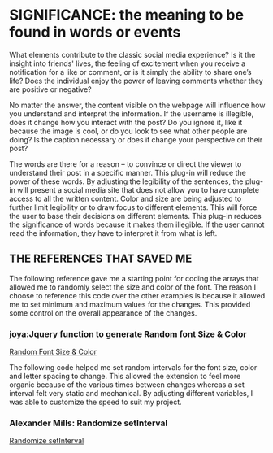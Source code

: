 # SIGNIFICANCE: the meaning to be found in words or events

What elements contribute to the classic social media experience? Is it the insight into friends' lives, the feeling of excitement when you receive a notification for a like or comment, or is it simply the ability to share one’s life? Does the individual enjoy the power of leaving comments whether they are positive or negative? 

No matter the answer, the content visible on the webpage will influence how you understand and interpret the information. If the username is illegible, does it change how you interact with the post? Do you ignore it, like it because the image is cool, or do you look to see what other people are doing? Is the caption necessary or does it change your perspective on their post? 

The words are there for a reason – to convince or direct the viewer to understand their post in a specific manner. This plug-in will reduce the power of these words. By adjusting the legibility of the sentences, the plug-in will present a social media site that does not allow you to have complete access to all the written content. Color and size are being adjusted to further limit legibility or to draw focus to different elements. This will force the user to base their decisions on different elements. This plug-in reduces the significance of words because it makes them illegible. If the user cannot read the information, they have to interpret it from what is left. 

## THE REFERENCES THAT SAVED ME

The following reference gave me a starting point for coding the arrays that allowed me to randomly select the size and color of the font. The reason I choose to reference this code over the other examples is because it allowed me to set minimum and maximum values for the changes. This provided some control on the overall appearance of the changes.

### joya:Jquery function to generate Random font Size & Color 
[Random Font Size & Color](http://jsfiddle.net/joya/7ys9s5b1/)

The following code helped me set random intervals for the font size, color and letter spacing to change. This allowed the extension to feel more organic because of the various times between changes whereas a set interval felt very static and mechanical. By adjusting different variables, I was able to customize the speed to suit my project. 

### Alexander Mills: Randomize setInterval
[Randomize setInterval](https://stackoverflow.com/questions/6962658/randomize-setinterval-how-to-rewrite-same-random-after-random-interval )

